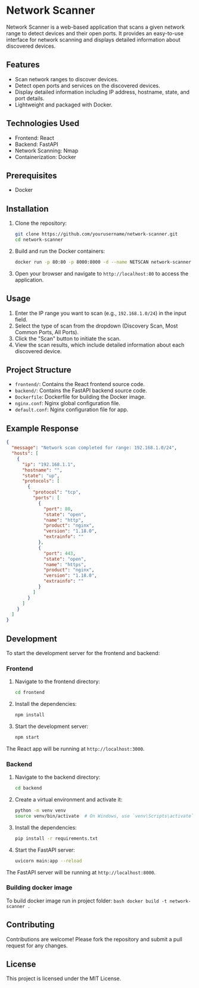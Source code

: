 # Network Scanner

Network Scanner is a web-based application that scans a given network range to detect devices and their open ports. It provides an easy-to-use interface for network scanning and displays detailed information about discovered devices.

## Features

- Scan network ranges to discover devices.
- Detect open ports and services on the discovered devices.
- Display detailed information including IP address, hostname, state, and port details.
- Lightweight and packaged with Docker.

## Technologies Used

- Frontend: React
- Backend: FastAPI
- Network Scanning: Nmap
- Containerization: Docker

## Prerequisites

- Docker

## Installation

1. Clone the repository:
    ```bash
    git clone https://github.com/yourusername/network-scanner.git
    cd network-scanner
    ```

2. Build and run the Docker containers:
    ```bash
    docker run -p 80:80 -p 8000:8000 -d --name NETSCAN network-scanner
    ```

3. Open your browser and navigate to `http://localhost:80` to access the application.

## Usage

1. Enter the IP range you want to scan (e.g., `192.168.1.0/24`) in the input field.
2. Select the type of scan from the dropdown (Discovery Scan, Most Common Ports, All Ports).
3. Click the "Scan" button to initiate the scan.
4. View the scan results, which include detailed information about each discovered device.

## Project Structure

- `frontend/`: Contains the React frontend source code.
- `backend/`: Contains the FastAPI backend source code.
- `Dockerfile`: Dockerfile for building the Docker image.
- `nginx.conf`: Nginx global configuration file.
- `default.conf`: Nginx configuration file for app.

## Example Response

```json
{
  "message": "Network scan completed for range: 192.168.1.0/24",
  "hosts": [
    {
      "ip": "192.168.1.1",
      "hostname": "",
      "state": "up",
      "protocols": [
        {
          "protocol": "tcp",
          "ports": [
            {
              "port": 80,
              "state": "open",
              "name": "http",
              "product": "nginx",
              "version": "1.18.0",
              "extrainfo": ""
            },
            {
              "port": 443,
              "state": "open",
              "name": "https",
              "product": "nginx",
              "version": "1.18.0",
              "extrainfo": ""
            }
          ]
        }
      ]
    }
  ]
}
```

## Development

To start the development server for the frontend and backend:

### Frontend

1. Navigate to the frontend directory:
    ```bash
    cd frontend
    ```

2. Install the dependencies:
    ```bash
    npm install
    ```

3. Start the development server:
    ```bash
    npm start
    ```

The React app will be running at `http://localhost:3000`.

### Backend

1. Navigate to the backend directory:
    ```bash
    cd backend
    ```

2. Create a virtual environment and activate it:
    ```bash
    python -m venv venv
    source venv/bin/activate  # On Windows, use `venv\Scripts\activate`
    ```

3. Install the dependencies:
    ```bash
    pip install -r requirements.txt
    ```

4. Start the FastAPI server:
    ```bash
    uvicorn main:app --reload
    ```

The FastAPI server will be running at `http://localhost:8000`.

### Building docker image

To build docker image run in project folder:
    ```bash
    docker build -t network-scanner .
    ```


## Contributing

Contributions are welcome! Please fork the repository and submit a pull request for any changes.

## License

This project is licensed under the MIT License.
